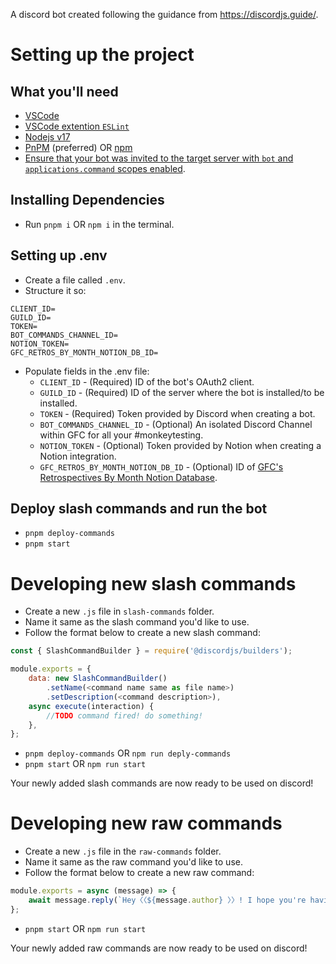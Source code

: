 A discord bot created following the guidance from https://discordjs.guide/.

# Setting up the project

## What you'll need
- [VSCode](https://code.visualstudio.com/)
- [VSCode extention `ESLint`](https://marketplace.visualstudio.com/items?itemName=dbaeumer.vscode-eslint)
- [Nodejs v17](https://nodejs.org/en/)
- [PnPM](https://pnpm.io/) (preferred) OR [npm](https://www.npmjs.com/)
- [Ensure that your bot was invited to the target server with `bot` and `applications.command` scopes enabled](https://discordjs.guide/preparations/adding-your-bot-to-servers.html).

## Installing Dependencies
- Run `pnpm i` OR `npm i` in the terminal.

## Setting up .env
- Create a file called `.env`.
- Structure it so:
```
CLIENT_ID=
GUILD_ID=
TOKEN=
BOT_COMMANDS_CHANNEL_ID=
NOTION_TOKEN=
GFC_RETROS_BY_MONTH_NOTION_DB_ID=
```
- Populate fields in the .env file:
  - `CLIENT_ID` - (Required) ID of the bot's OAuth2 client.
  - `GUILD_ID` - (Required) ID of the server where the bot is installed/to be installed.
  - `TOKEN` - (Required) Token provided by Discord when creating a bot.
  - `BOT_COMMANDS_CHANNEL_ID` - (Optional) An isolated Discord Channel within GFC for all your #monkeytesting.
  - `NOTION_TOKEN` - (Optional) Token provided by Notion when creating a Notion integration.
  - `GFC_RETROS_BY_MONTH_NOTION_DB_ID` - (Optional) ID of [GFC's Retrospectives By Month Notion Database](https://www.notion.so/gitfitcode/a3a30be6c6564f6194e90aa858a75f49?v=3337964233d247ecbaa3c4f6f9b9a7ec).

## Deploy slash commands and run the bot
- `pnpm deploy-commands`
- `pnpm start`

# Developing new slash commands
- Create a new `.js` file in `slash-commands` folder.
- Name it same as the slash command you'd like to use.
- Follow the format below to create a new slash command:
```javascript
const { SlashCommandBuilder } = require('@discordjs/builders');

module.exports = {
	data: new SlashCommandBuilder()
		.setName(<command name same as file name>)
		.setDescription(<command description>),
	async execute(interaction) {
		//TODO command fired! do something!
	},
};
```
- `pnpm deploy-commands` OR `npm run deply-commands`
- `pnpm start` OR `npm run start`

Your newly added slash commands are now ready to be used on discord!

# Developing new raw commands

- Create a new `.js` file in the `raw-commands` folder.
- Name it same as the raw command you'd like to use.
- Follow the format below to create a new raw command:
```javascript
module.exports = async (message) => {
	await message.reply(`Hey〈〈${message.author} 〉〉! I hope you're having a wonderful day!`);
};
```
- `pnpm start` OR `npm run start`

Your newly added raw commands are now ready to be used on discord!
